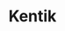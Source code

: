 ---
codehost: https://github.com/kentik
facebook: https://facebook.com/kentiktech
linkedin: https://linkedin.com/company/kentik
logohandle: kentik
sort: kentik
title: Kentik
twitter: https://x.com/kentikinc
website: https://www.kentik.com/
---